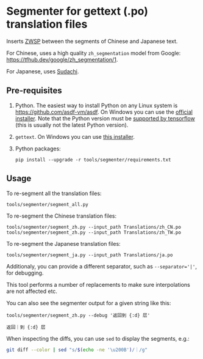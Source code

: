 # Segmenter for gettext (.po) translation files

Inserts [ZWSP] between the segments of Chinese and Japanese text.

For Chinese, uses a high quality `zh_segmentation` model from Google: <https://tfhub.dev/google/zh_segmentation/1>.

For Japanese, uses [Sudachi](https://github.com/WorksApplications/sudachi.rs).

## Pre-requisites

1. Python. The easiest way to install Python on any Linux system is <https://github.com/asdf-vm/asdf>.
   On Windows you can use the [official installer](https://www.python.org/downloads/windows/).
   Note that the Python version must be [supported by tensorflow](https://www.tensorflow.org/install/pip#system-requirements) (this is usually not the latest Python version).

2. `gettext`. On Windows you can use [this installer](https://github.com/mlocati/gettext-iconv-windows/releases).

3. Python packages:

   ```shell
   pip install --upgrade -r tools/segmenter/requirements.txt
   ```

## Usage

To re-segment all the translation files:

```shell
tools/segmenter/segment_all.py
```

To re-segment the Chinese translation files:

```shell
tools/segmenter/segment_zh.py --input_path Translations/zh_CN.po
tools/segmenter/segment_zh.py --input_path Translations/zh_TW.po
```

To re-segment the Japanese translation files:

```shell
tools/segmenter/segment_ja.py --input_path Translations/ja.po
```

Additionaly, you can provide a different separator, such as `--separator='|'`, for debugging.

This tool performs a number of replacements to make sure interpolations are not affected etc.

You can also see the segmenter output for a given string like this:

```console
tools/segmenter/segment_zh.py --debug '返回到 {:d} 层'
```
```
返回｜到 {:d} 层
```

When inspecting the diffs, you can use `sed` to display the segments, e.g.:

```bash
git diff --color | sed "s/$(echo -ne '\u200B')/｜/g"
```

[ZWSP]: https://en.wikipedia.org/wiki/Zero-width_space
